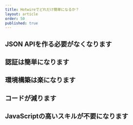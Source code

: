 ```yaml
---
title: Hotwireでどれだけ簡単になるか？
layout: article
order: 50
published: true
---
```


## JSON APIを作る必要がなくなります

## 認証は簡単になります

## 環境構築は楽になります

## コードが減ります

## JavaScriptの高いスキルが不要になります
